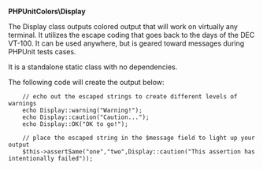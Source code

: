 **PHPUnitColors\Display**
 
 The Display class outputs colored output that will work on virtually any terminal.
 It utilizes the escape coding that goes back to the days of the DEC VT-100.  It
 can be used anywhere, but is geared toward messages during PHPUnit tests cases.
 
 It is a standalone static class with no dependencies.
 
 The following code will create the output below:
 
        // echo out the escaped strings to create different levels of warnings
        echo Display::warning("Warning!");
        echo Display::caution("Caution...");
        echo Display::OK("OK to go!");

        // place the escaped string in the $message field to light up your output
        $this->assertSame("one","two",Display::caution("This assertion has intentionally failed"));
 
 